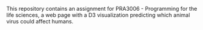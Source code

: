 This repository contains an assignment for PRA3006 - Programming for the life sciences, a web page with a D3 visualization predicting which animal virus could affect humans.
